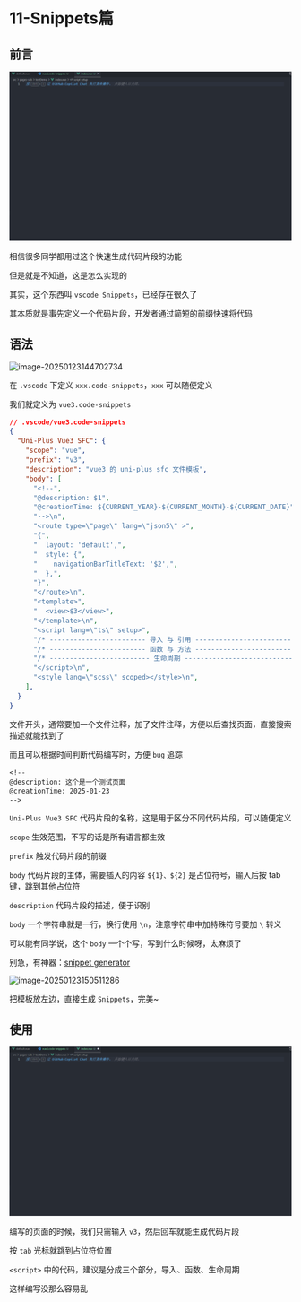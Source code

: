 # 11-Snippets篇

## 前言

![动画](./assets/11-Snippets篇/动画.gif)

相信很多同学都用过这个快速生成代码片段的功能

但是就是不知道，这是怎么实现的

其实，这个东西叫 `vscode Snippets`，已经存在很久了

其本质就是事先定义一个代码片段，开发者通过简短的前缀快速将代码

## 语法

![image-20250123144702734](./assets/11-Snippets篇/image-20250123144702734.png) 

在 `.vscode` 下定义 `xxx.code-snippets`，`xxx` 可以随便定义

我们就定义为 `vue3.code-snippets`

```json
// .vscode/vue3.code-snippets
{
  "Uni-Plus Vue3 SFC": {
    "scope": "vue",
    "prefix": "v3",
    "description": "vue3 的 uni-plus sfc 文件模板",
    "body": [
      "<!--",
      "@description: $1",
      "@creationTime: ${CURRENT_YEAR}-${CURRENT_MONTH}-${CURRENT_DATE}",
      "-->\n",
      "<route type=\"page\" lang=\"json5\" >",
      "{",
      "  layout: 'default',",
      "  style: {",
      "    navigationBarTitleText: '$2',",
      "  },",
      "}",
      "</route>\n",
      "<template>",
      "  <view>$3</view>",
      "</template>\n",
      "<script lang=\"ts\" setup>",
      "/* ------------------------ 导入 与 引用 ----------------------------------- */",
      "/* ------------------------ 函数 与 方法 ----------------------------------- */",
      "/* ------------------------- 生命周期 -------------------------------------- */",
      "</script>\n",
      "<style lang=\"scss\" scoped></style>\n",
    ],
  }
}
```

文件开头，通常要加一个文件注释，加了文件注释，方便以后查找页面，直接搜索描述就能找到了

而且可以根据时间判断代码编写时，方便 `bug` 追踪

```vue
<!--
@description: 这个是一个测试页面
@creationTime: 2025-01-23
-->
```

`Uni-Plus Vue3 SFC` 代码片段的名称，这是用于区分不同代码片段，可以随便定义

`scope` 生效范围，不写的话是所有语言都生效

`prefix` 触发代码片段的前缀

`body` 代码片段的主体，需要插入的内容 `${1}、${2}` 是占位符号，输入后按 tab键，跳到其他占位符

`description` 代码片段的描述，便于识别

`body` 一个字符串就是一行，换行使用 `\n`，注意字符串中加特殊符号要加 `\` 转义

可以能有同学说，这个 `body` 一个个写，写到什么时候呀，太麻烦了

别急，有神器：[snippet generator](https://snippet-generator.app/?description=&tabtrigger=&snippet=&mode=vscode)

![image-20250123150511286](./assets/11-Snippets篇/image-20250123150511286.png)

把模板放左边，直接生成 `Snippets`，完美~

## 使用

![动画](./assets/11-Snippets篇/动画-1737616057153-19.gif)

编写的页面的时候，我们只需输入 `v3`，然后回车就能生成代码片段

按 `tab` 光标就跳到占位符位置

`<script>` 中的代码，建议是分成三个部分，导入、函数、生命周期

这样编写没那么容易乱
